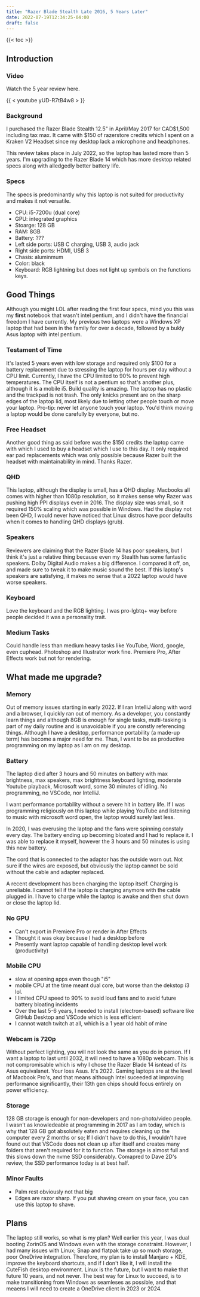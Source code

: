 ```yaml
---
title: "Razer Blade Stealth Late 2016, 5 Years Later"
date: 2022-07-19T12:34:25-04:00
draft: false
---
```


{{< toc >}}

## Introduction

### Video

Watch the 5 year review here.

{{ < youtube yUD-R7tB4w8 > }}

### Background

I purchased the Razer Blade Stealth 12.5" in April/May 2017 for CAD$1,500 including tax max.
It came with $150 of razerstore credits which I spent on a Kraken V2 Headset since my desktop lack a microphone and headphones.

This review takes place in July 2022, so the laptop has lasted more than 5 years. I'm upgrading
to the Razer Blade 14 which has more desktop related specs along with alledgedly better battery life.

### Specs

The specs is predominantly why this laptop is not suited for productivity and makes it not versatile.

- CPU: i5-7200u (dual core)
- GPU: integrated graphics
- Stoarge: 128 GB
- RAM: 8GB
- Battery: ???
- Left side ports: USB C charging, USB 3, audio jack
- Right side ports: HDMI, USB 3
- Chasis: aluminmum
- Color: black
- Keyboard: RGB lightning but does not light up symbols on the functions keys.

## Good Things

Although you might LOL after reading the first four specs, mind you this was
my **first** notebook that wasn't intel pentium, and I didn't have the financial
freedom I have currently. My previous two laptops were a Windows XP
laptop that had been in the family for over a decade, followed by a bukly Asus laptop
with intel pentium.

### Testament of Time

It's lasted 5 years even with low storage and required only $100 for a battery replacement due
to stressing the laptop for hours per day without a CPU limit. Currently, I have the CPU
limited to 90% to prevent high temperatures. The CPU itself is not a pentium so that's another
plus, although it is a mobile i5. Build quality is amazing. The laptop has no plastic and
the trackpad is not trash. The only knicks present are on the sharp
edges of the laptop lid, most likely due to letting other people touch or move your laptop.
Pro-tip: never let anyone touch your laptop. You'd think moving a laptop would be done
carefully by everyone, but no.

### Free Headset

Another good thing as said before was the $150 credits the laptop came with which I used
to buy a headset which I use to this day. It only required ear pad replacements which was
only possible because Razer built the headset with maintainability in mind. Thanks Razer.

### QHD

This laptop, although the display is small, has a QHD display. Macbooks all comes with higher
than 1080p resolution, so it makes sense why Razer was pushing high PPI displays even in 2016.
The display size was small, so it required 150% scaling which was possible in Windows. Had
the display not been QHD, I would never have noticed that Linux distros have poor
defaults when it comes to handling QHD displays (grub).

### Speakers

Reviewers are claiming that the Razer Blade 14 has poor speakers, but I think
it's just a relative thing because even my Stealth has some fantastic speakers.
Dolby Digital Audio makes a big difference. I compared it off, on, and
made sure to tweak it to make music sound the best. If this laptop's speakers
are satisfying, it makes no sense that a 2022 laptop would have worse speakers.

### Keyboard

Love the keyboard and the RGB lighting. I was pro-lgbtq+ way before people decided
it was a personality trait.

### Medium Tasks

Could handle less than medium heavy tasks like YouTube, Word, google, even cuphead.
Photoshop and Illustrator work fine. Premiere Pro, After Effects work but not for rendering.

## What made me upgrade?

### Memory

Out of memory issues starting in early 2022. If I ran IntelliJ along with word
and a browser, I quickly ran out of memory. As a developer, you constantly learn
things and although 8GB is enough for single tasks, multi-tasking is part of my daily routine and is unavoidable if you are constly referencing things.
Although I have a desktop, performance portability (a made-up term) has become a major need for me.
Thus, I want to be as productive programming on my laptop as I am on my desktop.

### Battery

The laptop died after 3 hours and 50 minutes on battery with max brightness, max speakers, max brightness keyboard lighting,
moderate Youtube playback, Microsoft word, some 30 minutes of idling. No programming, no VSCode, nor IntelliJ.

I want performance portability without a severe hit in battery life. If I was programming religiously on this laptop while playing YouTube
and listening to music with microsoft word open, the laptop would surely last less.

In 2020, I was overusing the laptop and the fans were spinning constaly every day. The battery ending up becoming bloated
and I had to replace it. I was able to replace it myself, however the 3 hours and 50 minutes is using this new battery.

The cord that is connected to the adaptor has the outside worn out. Not sure if the wires are exposed, but
obviously the laptop cannot be sold without the cable and adapter replaced.

A recent development has been charging the laptop itself. Charging is unreliable. I cannot tell if the laptop is charging anymore
with the cable plugged in. I have to charge while the laptop is awake and then shut down or close the laptop lid.

### No GPU

- Can't export in Premiere Pro or render in After Effects
- Thought it was okay because I had a desktop before
- Presently want laptop capable of handling desktop level work (productivity)

### Mobile CPU

- slow at opening apps even though "i5"
- mobile CPU at the time meant dual core, but worse than the dekstop i3 lol.
- I limited CPU speed to 90% to avoid loud fans and to avoid future battery bloating incidents
- Over the last 5-6 years, I needed to install (electron-based) software like GitHub Desktop and VSCode which is less efficient
- I cannot watch twitch at all, which is a 1 year old habit of mine

### Webcam is 720p

Without perfect lighting, you will not look the same as you do in person. If I want
a laptop to last until 2032, it will need to have a 1080p webcam. This is not compromisable
which is why I chose the Razer Blade 14 isntead of its Asus equivalanet. Your loss Asus.
It's 2022. Gaming laptops are at the level of Macbook Pro's, and that means although Intel
suceeded at improving performance significantly, their 13th gen chips should focus entirely
on power efficiency.

### Storage

128 GB storage is enough for non-developers and non-photo/video people. I wasn't as
knowledeable at programming in 2017 as I am today, which is why that 128 GB got absolutely
eaten and requires cleaning up the computer every 2 months or so; If I didn't
have to do this, I wouldn't have found out that VSCode does not clean up after
itself and creates many folders that aren't required for it to function.
The storage is almost full and this slows down the nvme SSD considerably.
Comapred to Dave 2D's review, the SSD performance today is at best half.

### Minor Faults

- Palm rest obviously not that big
- Edges are razor sharp. If you put shaving cream on your face, you can use this laptop to shave.

## Plans

The laptop still works, so what is my plan? Well earlier this year, I was dual booting
ZorinOS and Windows even with the storage constraint. However, I had many issues with Linux;
Snap and flatpak take up so much storage, poor OneDrive integration. Therefore,
my plan is to install Manjaro + KDE, improve the keyboard shortcuts, and if I don't like it, I
will install the CuteFish desktop environment. Linux is the future, but I want to make that
future 10 years, and not never. The best way for Linux to succeed, is to make transitioning from
Windows as seamleses as possible, and that meaens I will need to create a OneDrive client in 2023 or 2024.
